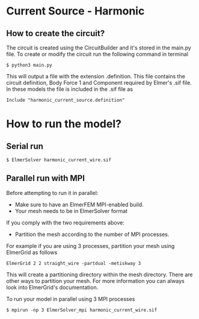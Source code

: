 # Current Source - Harmonic


## How to create the circuit?
The circuit is created using the CircuitBuilder and it's stored in the main.py file. To create or modify the circuit run the following command in terminal
```
$ python3 main.py
```

This will output a file with the extension .definition. This file contains the circuit definition, Body Force 1 and Component required by Elmer's .sif file. In these models the file is included in the .sif file as 

```
Include "harmonic_current_source.definition"
```

# How to run the model?

## Serial run

```
$ ElmerSolver harmonic_current_wire.sif
```

## Parallel run with MPI
Before attempting to run it in parallel:
* Make sure to have an ElmerFEM MPI-enabled build.
* Your mesh needs to be in ElmerSolver format

If you comply with the two requirements above:
* Partition the mesh according to the number of MPI processes. 

For example if you are using 3 processes, partition your mesh using ElmerGrid as follows

```
ElmerGrid 2 2 straight_wire -partdual -metiskway 3
```
This will create a partitioning directory within the mesh directory. There are other ways to partition your mesh. For more information you can always look into ElmerGrid's documentation.

To run your model in parallel using 3 MPI processes

```
$ mpirun -np 3 ElmerSolver_mpi harmonic_current_wire.sif
```

